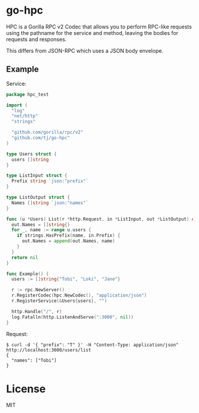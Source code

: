 
# go-hpc

HPC is a Gorilla RPC v2 Codec that allows you to perform RPC-like requests using the pathname for the service and method, leaving the bodies for requests and responses.

This differs from JSON-RPC which uses a JSON body envelope.

## Example

Service:

```go
package hpc_test

import (
  "log"
  "net/http"
  "strings"

  "github.com/gorilla/rpc/v2"
  "github.com/tj/go-hpc"
)

type Users struct {
  users []string
}

type ListInput struct {
  Prefix string `json:"prefix"`
}

type ListOutput struct {
  Names []string `json:"names"`
}

func (u *Users) List(r *http.Request, in *ListInput, out *ListOutput) error {
  out.Names = []string{}
  for _, name := range u.users {
    if strings.HasPrefix(name, in.Prefix) {
      out.Names = append(out.Names, name)
    }
  }
  return nil
}

func Example() {
  users := []string{"Tobi", "Loki", "Jane"}

  r := rpc.NewServer()
  r.RegisterCodec(hpc.NewCodec(), "application/json")
  r.RegisterService(&Users{users}, "")

  http.Handle("/", r)
  log.Fatalln(http.ListenAndServe(":3000", nil))
}
```

Request:

```
$ curl -d '{ "prefix": "T" }' -H "Content-Type: application/json" http://localhost:3000/users/list
{
  "names": ["Tobi"]
}
```

# License

MIT